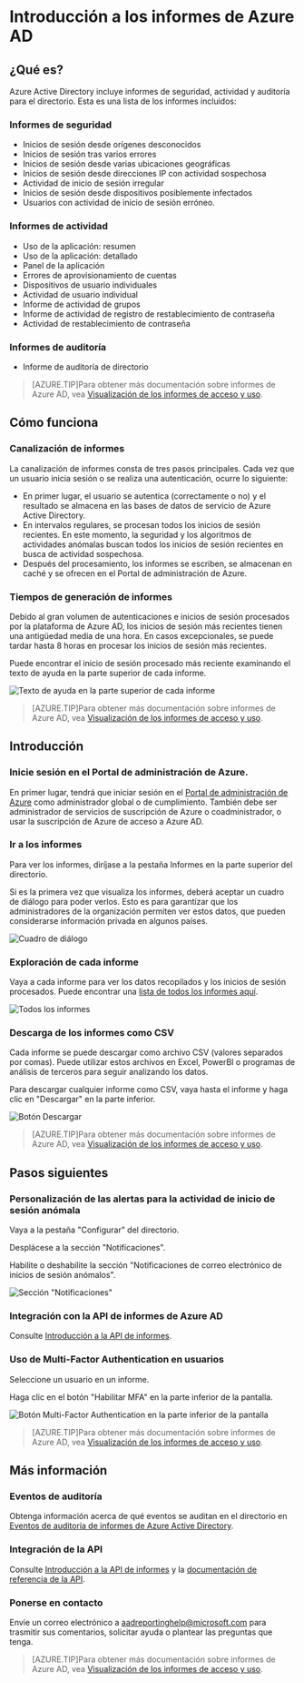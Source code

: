 <properties
   pageTitle="Informes de Azure AD: Introducción"
   description="Enumera los distintos informes disponibles en los informes de Azure Active Directory."
   services="active-directory"
   documentationCenter=""
   authors="curtand"
   manager="stevenpo"
   editor=""/>

<tags
   ms.service="active-directory"
   ms.devlang="na"
   ms.topic="article"
   ms.tgt_pltfrm="na"
   ms.workload="identity"
   ms.date="09/21/2015"
   ms.author="curtand;kenhoff"/>

# Introducción a los informes de Azure AD

## ¿Qué es?

Azure Active Directory incluye informes de seguridad, actividad y auditoría para el directorio. Esta es una lista de los informes incluidos:

### Informes de seguridad

- Inicios de sesión desde orígenes desconocidos
- Inicios de sesión tras varios errores
- Inicios de sesión desde varias ubicaciones geográficas
- Inicios de sesión desde direcciones IP con actividad sospechosa
- Actividad de inicio de sesión irregular
- Inicios de sesión desde dispositivos posiblemente infectados
- Usuarios con actividad de inicio de sesión erróneo.

### Informes de actividad

- Uso de la aplicación: resumen
- Uso de la aplicación: detallado
- Panel de la aplicación
- Errores de aprovisionamiento de cuentas
- Dispositivos de usuario individuales
- Actividad de usuario individual
- Informe de actividad de grupos
- Informe de actividad de registro de restablecimiento de contraseña
- Actividad de restablecimiento de contraseña

### Informes de auditoría

- Informe de auditoría de directorio

> [AZURE.TIP]Para obtener más documentación sobre informes de Azure AD, vea [Visualización de los informes de acceso y uso](active-directory-view-access-usage-reports.md).



## Cómo funciona


### Canalización de informes

La canalización de informes consta de tres pasos principales. Cada vez que un usuario inicia sesión o se realiza una autenticación, ocurre lo siguiente:

- En primer lugar, el usuario se autentica (correctamente o no) y el resultado se almacena en las bases de datos de servicio de Azure Active Directory.
- En intervalos regulares, se procesan todos los inicios de sesión recientes. En este momento, la seguridad y los algoritmos de actividades anómalas buscan todos los inicios de sesión recientes en busca de actividad sospechosa.
- Después del procesamiento, los informes se escriben, se almacenan en caché y se ofrecen en el Portal de administración de Azure.

### Tiempos de generación de informes

Debido al gran volumen de autenticaciones e inicios de sesión procesados por la plataforma de Azure AD, los inicios de sesión más recientes tienen una antigüedad media de una hora. En casos excepcionales, se puede tardar hasta 8 horas en procesar los inicios de sesión más recientes.

Puede encontrar el inicio de sesión procesado más reciente examinando el texto de ayuda en la parte superior de cada informe.

![Texto de ayuda en la parte superior de cada informe](./media/active-directory-reporting-getting-started/reportingWatermark.PNG)

> [AZURE.TIP]Para obtener más documentación sobre informes de Azure AD, vea [Visualización de los informes de acceso y uso](active-directory-view-access-usage-reports.md).



## Introducción


### Inicie sesión en el Portal de administración de Azure.

En primer lugar, tendrá que iniciar sesión en el [Portal de administración de Azure](https://manage.windowsazure.com) como administrador global o de cumplimiento. También debe ser administrador de servicios de suscripción de Azure o coadministrador, o usar la suscripción de Azure de acceso a Azure AD.

### Ir a los informes

Para ver los informes, diríjase a la pestaña Informes en la parte superior del directorio.

Si es la primera vez que visualiza los informes, deberá aceptar un cuadro de diálogo para poder verlos. Esto es para garantizar que los administradores de la organización permiten ver estos datos, que pueden considerarse información privada en algunos países.

![Cuadro de diálogo](./media/active-directory-reporting-getting-started/dialogBox.png)

### Exploración de cada informe

Vaya a cada informe para ver los datos recopilados y los inicios de sesión procesados. Puede encontrar una [lista de todos los informes aquí](active-directory-reporting-what-it-is.md).

![Todos los informes](./media/active-directory-reporting-getting-started/reportsMain.png)

### Descarga de los informes como CSV

Cada informe se puede descargar como archivo CSV (valores separados por comas). Puede utilizar estos archivos en Excel, PowerBI o programas de análisis de terceros para seguir analizando los datos.

Para descargar cualquier informe como CSV, vaya hasta el informe y haga clic en "Descargar" en la parte inferior.

![Botón Descargar](./media/active-directory-reporting-getting-started/downloadButton.png)

> [AZURE.TIP]Para obtener más documentación sobre informes de Azure AD, vea [Visualización de los informes de acceso y uso](active-directory-view-access-usage-reports.md).





## Pasos siguientes

### Personalización de las alertas para la actividad de inicio de sesión anómala

Vaya a la pestaña "Configurar" del directorio.

Desplácese a la sección "Notificaciones".

Habilite o deshabilite la sección "Notificaciones de correo electrónico de inicios de sesión anómalos".

![Sección "Notificaciones"](./media/active-directory-reporting-getting-started/notificationsSection.png)

### Integración con la API de informes de Azure AD

Consulte [Introducción a la API de informes](active-directory-reporting-api-getting-started.md).

### Uso de Multi-Factor Authentication en usuarios

Seleccione un usuario en un informe.

Haga clic en el botón "Habilitar MFA" en la parte inferior de la pantalla.

![Botón Multi-Factor Authentication en la parte inferior de la pantalla](./media/active-directory-reporting-getting-started/mfaButton.png)

> [AZURE.TIP]Para obtener más documentación sobre informes de Azure AD, vea [Visualización de los informes de acceso y uso](active-directory-view-access-usage-reports.md).




## Más información


### Eventos de auditoría

Obtenga información acerca de qué eventos se auditan en el directorio en [Eventos de auditoría de informes de Azure Active Directory](active-directory-reporting-audit-events.md).

### Integración de la API

Consulte [Introducción a la API de informes](active-directory-reporting-api-getting-started.md) y la [documentación de referencia de la API](https://msdn.microsoft.com/library/azure/mt126081.aspx).

### Ponerse en contacto

Envíe un correo electrónico a [aadreportinghelp@microsoft.com](mailto:aadreportinghelp@microsoft.com) para trasmitir sus comentarios, solicitar ayuda o plantear las preguntas que tenga.

> [AZURE.TIP]Para obtener más documentación sobre informes de Azure AD, vea [Visualización de los informes de acceso y uso](active-directory-view-access-usage-reports.md).

<!---HONumber=Oct15_HO3-->